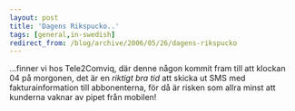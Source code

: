```yaml
---
layout: post
title: 'Dagens Rikspucko..'
tags: [general,in-swedish]
redirect_from: /blog/archive/2006/05/26/dagens-rikspucko
---
```


...finner vi hos Tele2Comviq, där denne någon kommit fram till att
klockan 04 på morgonen, det är en *riktigt bra tid* att skicka ut SMS
med fakturainformation till abbonenterna, för då är risken som allra
minst att kunderna vaknar av pipet från mobilen!

